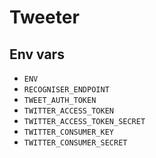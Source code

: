 # Tweeter

## Env vars

 - `ENV`
 - `RECOGNISER_ENDPOINT`
 - `TWEET_AUTH_TOKEN`
 - `TWITTER_ACCESS_TOKEN`
 - `TWITTER_ACCESS_TOKEN_SECRET`
 - `TWITTER_CONSUMER_KEY`
 - `TWITTER_CONSUMER_SECRET`